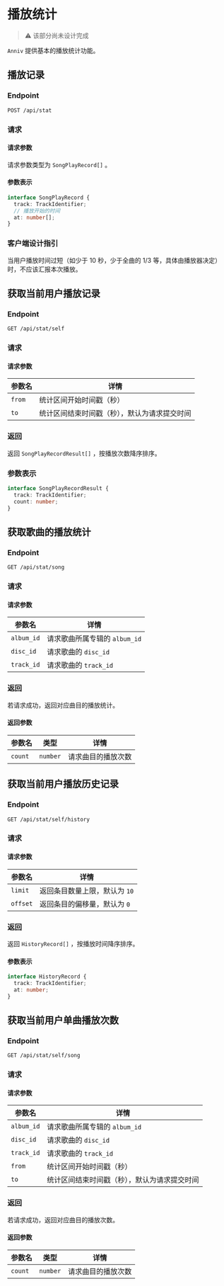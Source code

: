 # 播放统计

> ⚠️ 该部分尚未设计完成

`Anniv` 提供基本的播放统计功能。

## 播放记录

### Endpoint

`POST /api/stat`

### 请求

#### 请求参数

请求参数类型为 `SongPlayRecord[]` 。

#### 参数表示

```ts
interface SongPlayRecord {
  track: TrackIdentifier;
  // 播放开始的时间
  at: number[];
}
```

### 客户端设计指引

当用户播放时间过短（如少于 10 秒，少于全曲的 1/3 等，具体由播放器决定）时，不应该汇报本次播放。

## 获取当前用户播放记录

### Endpoint

`GET /api/stat/self`

### 请求

#### 请求参数

| 参数名 | 详情                                         |
| ------ | -------------------------------------------- |
| `from` | 统计区间开始时间戳（秒）                     |
| `to`   | 统计区间结束时间戳（秒），默认为请求提交时间 |

### 返回

返回 `SongPlayRecordResult[]` ，按播放次数降序排序。

### 参数表示

```typescript
interface SongPlayRecordResult {
  track: TrackIdentifier;
  count: number;
}
```

## 获取歌曲的播放统计

### Endpoint

`GET /api/stat/song`

### 请求

#### 请求参数

| 参数名     | 详情                          |
| ---------- | ----------------------------- |
| `album_id` | 请求歌曲所属专辑的 `album_id` |
| `disc_id`  | 请求歌曲的 `disc_id`          |
| `track_id` | 请求歌曲的 `track_id`         |

### 返回

若请求成功，返回对应曲目的播放统计。

#### 返回参数

| 参数名  | 类型     | 详情               |
| ------- | -------- | ------------------ |
| `count` | `number` | 请求曲目的播放次数 |

## 获取当前用户播放历史记录

### Endpoint

`GET /api/stat/self/history`

### 请求

#### 请求参数

| 参数名   | 详情                          |
| -------- | ----------------------------- |
| `limit`  | 返回条目数量上限，默认为 `10` |
| `offset` | 返回条目的偏移量，默认为 `0`  |

### 返回

返回 `HistoryRecord[]` ，按播放时间降序排序。

#### 参数表示

```typescript
interface HistoryRecord {
  track: TrackIdentifier;
  at: number;
}
```

## 获取当前用户单曲播放次数

### Endpoint

`GET /api/stat/self/song`

### 请求

#### 请求参数

| 参数名     | 详情                                         |
| ---------- | -------------------------------------------- |
| `album_id` | 请求歌曲所属专辑的 `album_id`                |
| `disc_id`  | 请求歌曲的 `disc_id`                         |
| `track_id` | 请求歌曲的 `track_id`                        |
| `from`     | 统计区间开始时间戳（秒）                     |
| `to`       | 统计区间结束时间戳（秒），默认为请求提交时间 |

### 返回

若请求成功，返回对应曲目的播放次数。

#### 返回参数

| 参数名  | 类型     | 详情               |
| ------- | -------- | ------------------ |
| `count` | `number` | 请求曲目的播放次数 |
